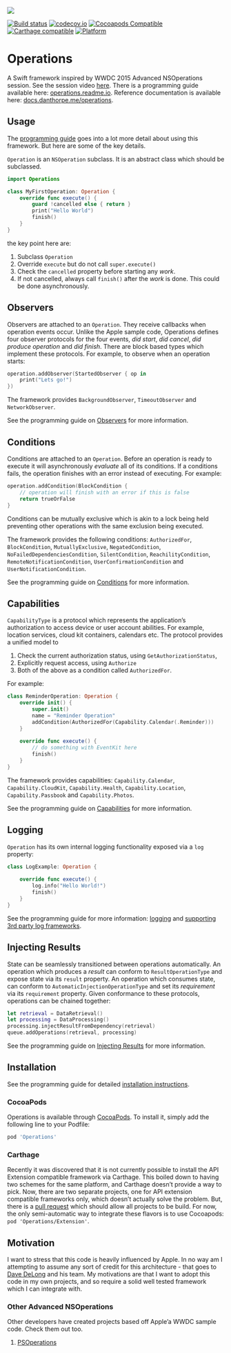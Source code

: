 ![](https://raw.githubusercontent.com/danthorpe/Operations/development/header.png)

[![Build status](https://badge.buildkite.com/4bc80b0824c6357ae071342271cb503b8994cf0cfa58645849.svg?branch=master)](https://buildkite.com/blindingskies/operations)
[![codecov.io](http://codecov.io/github/danthorpe/Operations/coverage.svg?branch=development)](http://codecov.io/github/danthorpe/Operations?branch=development)
[![Cocoapods Compatible](https://img.shields.io/cocoapods/v/Operations.svg)](https://img.shields.io/cocoapods/v/Operations.svg)
[![Carthage compatible](https://img.shields.io/badge/Carthage-compatible-4BC51D.svg?style=flat)](https://github.com/Carthage/Carthage)
[![Platform](https://img.shields.io/cocoapods/p/Operations.svg?style=flat)](http://cocoadocs.org/docsets/Operations)

# Operations

A Swift framework inspired by WWDC 2015 Advanced NSOperations session. See the session video [here](https://developer.apple.com/videos/wwdc/2015/?id=226). There is a programming guide available here: [operations.readme.io](https://operations.readme.io). Reference documentation is available here: [docs.danthorpe.me/operations](http://docs.danthorpe.me/operations/2.4.1/index.html).

## Usage

The [programming guide](https://operations.readme.io/docs) goes into a lot more detail about using this framework. But here are some of the key details.

`Operation` is an `NSOperation` subclass. It is an abstract class which should be subclassed.

```swift
import Operations

class MyFirstOperation: Operation {
    override func execute() {
        guard !cancelled else { return }
        print("Hello World")
        finish()
    }
}
```

the key point here are:

1. Subclass `Operation`
2. Override `execute` but do not call `super.execute()`
3. Check the `cancelled` property before starting any *work*.
4. If not cancelled, always call `finish()` after the *work* is done. This could be done asynchronously.

## Observers
Observers are attached to an `Operation`. They receive callbacks when operation events occur. Unlike the Apple sample code, Operations defines four observer protocols for the four events, *did start*, *did cancel*, *did produce operation* and *did finish*. There are block based types which implement these protocols. For example, to observe when an operation starts:

```swift
operation.addObserver(StartedObserver { op in 
    print("Lets go!")
})
```

The framework provides `BackgroundObserver`, `TimeoutObserver` and `NetworkObserver`.

See the programming guide on [Observers](https://operations.readme.io/docs/observers) for more information.

## Conditions
Conditions are attached to an `Operation`. Before an operation is ready to execute it will asynchronously *evaluate* all of its conditions. If a conditions fails, the operation finishes with an error instead of executing. For example:

```swift
operation.addCondition(BlockCondition { 
    // operation will finish with an error if this is false
    return trueOrFalse
}
``` 

Conditions can be mutually exclusive which is akin to a lock being held preventing other operations with the same exclusion being executed.

The framework provides the following conditions: `AuthorizedFor`, `BlockCondition`, `MutuallyExclusive`, `NegatedCondition`, `NoFailedDependenciesCondition`, `SilentCondition`, `ReachilityCondition`, `RemoteNotificationCondition`, `UserConfirmationCondition` and `UserNotificationCondition`.

See the programming guide on [Conditions](https://operations.readme.io/docs/conditions) for more information.

## Capabilities
`CapabilityType` is a protocol which represents the application’s authorization to access device or user account abilities. For example, location services, cloud kit containers, calendars etc. The protocol provides a unified model to 
1. Check the current authorization status, using `GetAuthorizationStatus`, 
2. Explicitly request access, using `Authorize`
3. Both of the above as a condition called `AuthorizedFor`. 

For example:

```swift
class ReminderOperation: Operation {
    override init() {
        super.init()
        name = "Reminder Operation"
        addCondition(AuthorizedFor(Capability.Calendar(.Reminder)))
    }
   
    override func execute() {
        // do something with EventKit here
        finish()
    }
}
```
The framework provides capabilities: `Capability.Calendar`, `Capability.CloudKit`, `Capability.Health`, `Capability.Location`, `Capability.Passbook` and `Capability.Photos`.

See the programming guide on [Capabilities](https://operations.readme.io/docs/capabilities) for more information.

## Logging
`Operation` has its own internal logging functionality exposed via a `log` property:

```swift
class LogExample: Operation {
   
    override func execute() {
        log.info("Hello World!")
        finish()
    }
}
```

See the programming guide for more information: [logging](https://operations.readme.io/docs/logging) and [supporting 3rd party log frameworks](https://operations.readme.io/docs/custom-logging).

## Injecting Results
State can be seamlessly transitioned between operations automatically. An operation which produces a *result* can conform to `ResultOperationType` and expose state via its `result` property. An operation which consumes state, can conform to `AutomaticInjectionOperationType` and set its *requirement* via its `requirement` property. Given conformance to these protocols, operations can be chained together:

```swift
let retrieval = DataRetrieval()
let processing = DataProcessing()
processing.injectResultFromDependency(retrieval)
queue.addOperations(retrieval, processing)
```

See the programming guide on [Injecting Results](https://operations.readme.io/docs/injecting-results) for more information.

## Installation

See the programming guide for detailed [installation instructions](https://operations.readme.io/docs/installing).

### CocoaPods

Operations is available through [CocoaPods](http://cocoapods.org). To install
it, simply add the following line to your Podfile:

```ruby
pod 'Operations'
```

### Carthage

Recently it was discovered that it is not currently possible to install the API Extension compatible framework via Carthage. This boiled down to having two schemes for the same platform, and Carthage doesn’t provide a way to pick. Now, there are two separate projects, one for API extension compatible frameworks only, which doesn’t actually solve the problem. But, there is a [pull request](https://github.com/Carthage/Carthage/pull/892) which should allow all projects to be build. For now, the only semi-automatic way to integrate these flavors is to use Cocoapods: `pod 'Operations/Extension'`. 


## Motivation

I want to stress that this code is heavily influenced by Apple. In no way am I attempting to assume any sort of credit for this architecture - that goes to [Dave DeLong](https://twitter.com/davedelong) and his team. My motivations are that I want to adopt this code in my own projects, and so require a solid well tested framework which I can integrate with.

### Other Advanced NSOperations
Other developers have created projects based off Apple’a WWDC sample code. Check them out too.

1. [PSOperations](https://github.com/pluralsight/PSOperations)

